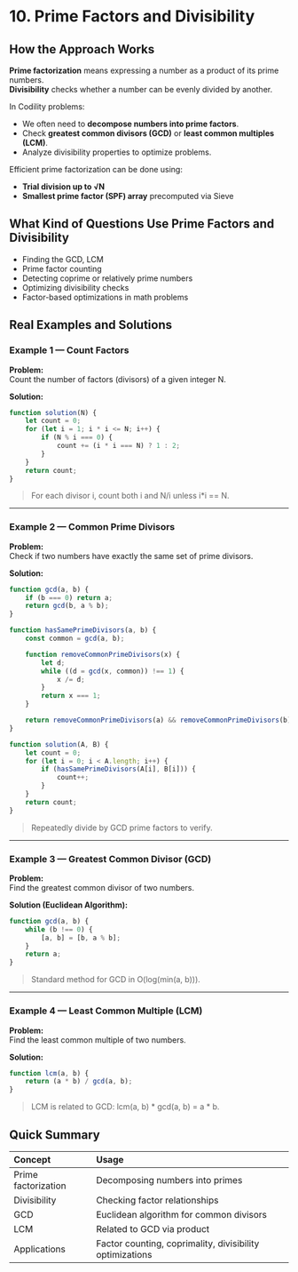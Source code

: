 # 10. Prime Factors and Divisibility

## How the Approach Works

**Prime factorization** means expressing a number as a product of its prime numbers.  
**Divisibility** checks whether a number can be evenly divided by another.

In Codility problems:
- We often need to **decompose numbers into prime factors**.
- Check **greatest common divisors (GCD)** or **least common multiples (LCM)**.
- Analyze divisibility properties to optimize problems.

Efficient prime factorization can be done using:
- **Trial division up to √N**
- **Smallest prime factor (SPF) array** precomputed via Sieve

## What Kind of Questions Use Prime Factors and Divisibility

- Finding the GCD, LCM
- Prime factor counting
- Detecting coprime or relatively prime numbers
- Optimizing divisibility checks
- Factor-based optimizations in math problems

## Real Examples and Solutions

### Example 1 — Count Factors

**Problem:**  
Count the number of factors (divisors) of a given integer N.

**Solution:**

```javascript
function solution(N) {
    let count = 0;
    for (let i = 1; i * i <= N; i++) {
        if (N % i === 0) {
            count += (i * i === N) ? 1 : 2;
        }
    }
    return count;
}
```
> For each divisor i, count both i and N/i unless i*i == N.

---

### Example 2 — Common Prime Divisors

**Problem:**  
Check if two numbers have exactly the same set of prime divisors.

**Solution:**

```javascript
function gcd(a, b) {
    if (b === 0) return a;
    return gcd(b, a % b);
}

function hasSamePrimeDivisors(a, b) {
    const common = gcd(a, b);

    function removeCommonPrimeDivisors(x) {
        let d;
        while ((d = gcd(x, common)) !== 1) {
            x /= d;
        }
        return x === 1;
    }

    return removeCommonPrimeDivisors(a) && removeCommonPrimeDivisors(b);
}

function solution(A, B) {
    let count = 0;
    for (let i = 0; i < A.length; i++) {
        if (hasSamePrimeDivisors(A[i], B[i])) {
            count++;
        }
    }
    return count;
}
```
> Repeatedly divide by GCD prime factors to verify.

---

### Example 3 — Greatest Common Divisor (GCD)

**Problem:**  
Find the greatest common divisor of two numbers.

**Solution (Euclidean Algorithm):**

```javascript
function gcd(a, b) {
    while (b !== 0) {
        [a, b] = [b, a % b];
    }
    return a;
}
```
> Standard method for GCD in O(log(min(a, b))).

---

### Example 4 — Least Common Multiple (LCM)

**Problem:**  
Find the least common multiple of two numbers.

**Solution:**

```javascript
function lcm(a, b) {
    return (a * b) / gcd(a, b);
}
```
> LCM is related to GCD: lcm(a, b) * gcd(a, b) = a * b.

## Quick Summary

| Concept | Usage |
|:--------|:------|
| Prime factorization | Decomposing numbers into primes |
| Divisibility | Checking factor relationships |
| GCD | Euclidean algorithm for common divisors |
| LCM | Related to GCD via product |
| Applications | Factor counting, coprimality, divisibility optimizations |
